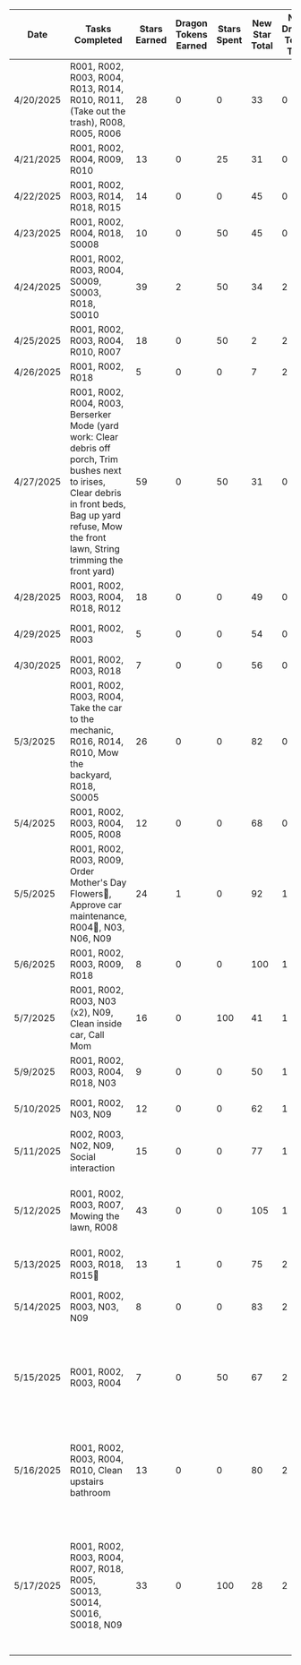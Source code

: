 | Date | Tasks Completed | Stars Earned | Dragon Tokens Earned | Stars Spent | New Star Total | New Dragon Token Total | Achievements Earned | Loot Boxes Opened | Dragon Tasks Conquered | Dragon Tasks Created | Inventory | Status Effects |
| --- | --- | --- | --- | --- | --- | --- | --- | --- | --- | --- | --- | --- |
| 4/20/2025 | R001, R002, R003, R004, R013, R014, R010, R011, (Take out the trash), R008, R005, R006 | 28 | 0 | 0 | 33 | 0 | Dragon Slayer, Balanced Adventurer, Quest Clearer | None | R006 | None | Power Hour Achievement | None |
| 4/21/2025 | R001, R002, R004, R009, R010 | 13 | 0 | 25 | 31 | 0 | Power Hour Used | 1 small | None | None | Empty | None |
| 4/22/2025 | R001, R002, R003, R014, R018, R015 | 14 | 0 | 0 | 45 | 0 | None | None | None | Schedule Car Maintenance | Empty | None |
| 4/23/2025 | R001, R002, R004, R018, S0008 | 10 | 0 | 50 | 45 | 0 | None | 1 medium | None | S0003 | Empty | None |
| 4/24/2025 | R001, R002, R003, R004, S0009, S0003, R018, S0010 | 39 | 2 | 50 | 34 | 2 | Dragon Slayer, Tireless, Quest Clearer, Balanced Adventurer | 1 medium | S0003, S0010 | None | Power Hour Achievement | None |
| 4/25/2025 | R001, R002, R003, R004, R010, R007 | 18 | 0 | 50 | 2 | 2 | Balanced Adventurer, Quest Clearer | 1 medium | None | None | Power Hour Achievement | None |
| 4/26/2025 | R001, R002, R018 | 5 | 0 | 0 | 7 | 2 | None | None | None | R005 | Power Hour Achievement | None |
| 4/27/2025 | R001, R002, R004, R003, Berserker Mode (yard work: Clear debris off porch, Trim bushes next to irises, Clear debris in front beds, Bag up yard refuse, Mow the front lawn, String trimming the front yard) | 59 | 0 | 50 | 31 | 0 | Purple Berserker Token, Berserker Fury, Category Crusher, Quest Clearer, Balanced Adventurer | 1 medium (Movie theatre night out + 15 stars) | None | None | Power Hour | None |
| 4/28/2025 | R001, R002, R003, R004, R018, R012 | 18 | 0 | 0 | 49 | 0 | Early Riser, Quest Clearer | None | None | S0011 | Power Hour Achievement | None |
| 4/29/2025 | R001, R002, R003 | 5 | 0 | 0 | 54 | 0 | None | None | None | R004, R015, R018, S0005 | Power Hour Achievement | None |
| 4/30/2025 | R001, R002, R003, R018 | 7 | 0 | 0 | 56 | 0 | None | None | None | R004 | Power Hour Achievement | None |
| 5/3/2025 | R001, R002, R003, R004, Take the car to the mechanic, R016, R014, R010, Mow the backyard, R018, S0005 | 26 | 0 | 0 | 82 | 0 | Balanced Adventurer | None | None | S0001 | Power Hour Achievement | None |
| 5/4/2025 | R001, R002, R003, R004, R005, R008 | 12 | 0 | 0 | 68 | 0 | None | None | None | R006 | Power Hour Achievement | None |
| 5/5/2025 | R001, R002, R003, R009, Order Mother's Day Flowers🥚, Approve car maintenance, R004🐲, N03, N06, N09 | 24 | 1 | 0 | 92 | 1 | Dragon Slayer, Tireless, Early Riser | None | R004🐲, Order Mother's Day Flowers🥚 | None | Power Hour Achievement | None |
| 5/6/2025 | R001, R002, R003, R009, R018 | 8 | 0 | 0 | 100 | 1 | Early Riser | None | None | R015🥚 | Power Hour Achievement | None |
| 5/7/2025 | R001, R002, R003, N03 (x2), N09, Clean inside car, Call Mom | 16 | 0 | 100 | 41 | 1 | Early Riser | 1 large (10 ⭐ stars, A home movie night, 15 ⭐ stars) | None | R015🐲 |  A home movie night (invite a friend!) | Overwhelmed 🌊 |
| 5/9/2025 | R001, R002, R003, R004, R018, N03 | 9 | 0 | 0 | 50 | 1 | Early Riser | None | None | None |  A home movie night (invite a friend!) | None |
| 5/10/2025 | R001, R002, N03, N09 | 12 | 0 | 0 | 62 | 1 | None | None | None | None |  A home movie night (invite a friend!) | Burnout 🔥 |
| 5/11/2025 | R002, R003, N02, N09, Social interaction | 15 | 0 | 0 | 77 | 1 | None | None | None | None | A home movie night (invite a friend!) | Curse of Exhaustion 🔮 |
| 5/12/2025 | R001, R002, R003, R007, Mowing the lawn, R008 | 43 | 0 | 0 | 105 | 1 | Phoenix Rising, Second Wind, Category Mastery, Dragon Ward | None | None | None |A home movie night (invite a friend!) | None |
| 5/13/2025 | R001, R002, R003, R018, R015🐲 | 13 | 1 | 0 | 75 | 2 | Dragon Slayer | None | R015🐲 | None | A home movie night (invite a friend!) | None |
| 5/14/2025 | R001, R002, R003, N03, N09 | 8 | 0 | 0 | 83 | 2 | Proactive Maintenance | None | None | None |  A home movie night (invite a friend!), Healing Aura✨ | None |
| 5/15/2025 | R001, R002, R003, R004 | 7 | 0 | 50 | 67 | 2 | Dragon Ward, Routine Builder | 1 medium (A specialty tea or coffee sampler pack, 1 hour of guilt-free book reading) | None | None | A home movie night (invite a friend!), Healing Aura✨, A specialty tea or coffee sampler pack, 1 hour of guilt-free book reading | None |
| 5/16/2025 | R001, R002, R003, R004, R010, Clean upstairs bathroom | 13 | 0 | 0 | 80 | 2 | Dragon Ward, Routine Builder | None | None | None | A home movie night (invite a friend!), Healing Aura✨, A specialty tea or coffee sampler pack, 1 hour of guilt-free book reading | None |
| 5/17/2025 | R001, R002, R003, R004, R007, R018, R005, S0013, S0014, S0016, S0018, N09 | 33 | 0 | 100 | 28 | 2 | Tireless, Routine Builder | 1 large (A specialty tea or coffee sampler pack, 15 ⭐ stars, A day trip to a scenic location to draw/sketch/sculpt) | None | R006🥚 | A home movie night (invite a friend!), Healing Aura✨, 1 hour of guilt-free book reading, (2x) A specialty tea or coffee sampler pack , A day trip to a scenic location to draw/sketch/sculpt | None |
